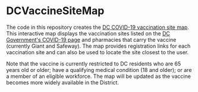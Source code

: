 # DCVaccineSiteMap
The code in this repository creates the [DC COVID-19 vaccination site map](https://a78apps.shinyapps.io/DCVaccineCenterMap/). This interactive map displays the vaccination sites listed on the [DC Government's COVID-19 page](https://coronavirus.dc.gov/vaccinatedc) and pharmacies that carry the vaccine (currently Giant and Safeway). The map provides registration links for each vaccination site and can also be used to locate the site closest to the user. 

Note that the vaccine is currently restricted to DC residents who are 65 years old or older; have a qualifying medical condition (18 and older); or are a member of an eligible workforce. The map will be updated as the vaccine becomes more widely available in the District. 
